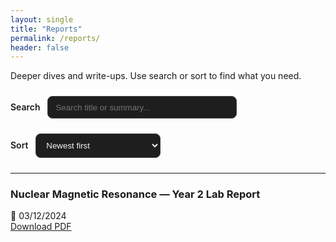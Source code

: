 ```yaml
---
layout: single
title: "Reports"
permalink: /reports/
header: false
---
```




Deeper dives and write-ups. Use search or sort to find what you need.

<div style="margin:1.5rem 0;">
  <label for="report-search" style="font-weight:600; margin-right:.5rem;">Search</label>
  <input type="text" id="report-search" placeholder="Search title or summary..."
    style="width:60%; padding:.6rem .75rem; border-radius:.5rem; border:1px solid #444;
           background-color:#1e1e1e; color:#f5f5f5; font-weight:500;">
</div>

<div style="margin:1.5rem 0;">
  <label for="report-sort" style="font-weight:600; margin-right:.5rem;">Sort</label>
  <select id="report-sort"
    style="width:200px; padding:.6rem .75rem; border-radius:.5rem; border:1px solid #444;
           background-color:#1e1e1e; color:#f5f5f5; font-weight:500;">
    <option value="new">Newest first</option>
    <option value="old">Oldest first</option>
  </select>
</div>

---

### Nuclear Magnetic Resonance — Year 2 Lab Report  
📅 03/12/2024  
[Download PDF](/assets/reports/NUCLEAR_MAGNETIC_RESONANCE.pdf)
